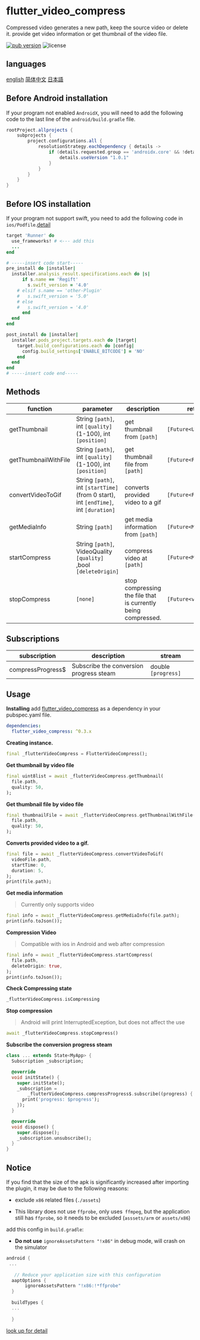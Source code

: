 # flutter_video_compress

Compressed video generates a new path, keep the source video or delete it. provide get video information or get thumbnail of the video file.

<p align="left">
  <a href="https://pub.dartlang.org/packages/flutter_video_compress"><img alt="pub version" src="https://img.shields.io/pub/v/flutter_video_compress.svg"></a>
  <img alt="license" src="https://img.shields.io/github/license/TenkaiRuri/flutter_video_compress.svg">
</p>

## languages
[english](https://github.com/TenkaiRuri/flutter_video_compress/blob/master/README.md) [简体中文](https://github.com/TenkaiRuri/flutter_video_compress/blob/master/doc/chinese.md) [日本語](https://github.com/TenkaiRuri/flutter_video_compress/blob/master/doc/japanese.md) 

## Before Android installation
If your program not enabled `AndroidX`, you will need to add the following code to the last line of the `android/build.gradle` file.
```groovy
rootProject.allprojects {
    subprojects {
        project.configurations.all {
            resolutionStrategy.eachDependency { details ->
                if (details.requested.group == 'androidx.core' && !details.requested.name.contains('androidx')) {
                    details.useVersion "1.0.1"
                }
            }
        }
    }
}
```

## Before IOS installation
If your program not support swift, you need to add the following code in `ios/Podfile`.[detail](https://github.com/flutter/flutter/issues/16049#issuecomment-382629492)

```ruby
target 'Runner' do
  use_frameworks! # <--- add this
  ...
end

# -----insert code start-----
pre_install do |installer|
  installer.analysis_result.specifications.each do |s|
      if s.name == 'Regift'
        s.swift_version = '4.0'
    # elsif s.name == 'other-Plugin'
    #   s.swift_version = '5.0'
    # else
    #   s.swift_version = '4.0'
      end
  end
end

post_install do |installer|
  installer.pods_project.targets.each do |target|
    target.build_configurations.each do |config|
      config.build_settings['ENABLE_BITCODE'] = 'NO'
    end
  end
end
# -----insert code end-----
```

## Methods
|function|parameter|description|return|
|--|--|--|--|
|getThumbnail|String `[path]`, int `[quality]`(1-100), int `[position]`|get thumbnail from `[path]`|`[Future<Uint8List>]`|
|getThumbnailWithFile|String `[path]`, int `[quality]`(1-100), int `[position]`|get thumbnail file from `[path]`|`[Future<File>]`|
|convertVideoToGif|String `[path]`, int `[startTime]`(from 0 start), int `[endTime]`, int `[duration]`|converts provided video to a gif|`[Future<File>]`|
|getMediaInfo|String `[path]`|get media information from `[path]`|`[Future<MediaInfo>]`|
|startCompress|String `[path]`, VideoQuality `[quality]` ,bool `[deleteOrigin]`|compress video at `[path]`|`[Future<MediaInfo>]`|
|stopCompress|`[none]`|stop compressing the file that is currently being compressed.|`[Future<void>]`|

## Subscriptions
|subscription|description|stream|
|--|--|--|
|compressProgress$|Subscribe the conversion progress steam|double `[progress]`|

## Usage

**Installing**
add [flutter_video_compress](https://pub.dartlang.org/packages/flutter_video_compress) as a dependency in your pubspec.yaml file.
```yaml
dependencies:
  flutter_video_compress: ^0.3.x
```

**Creating instance.**
```dart
final _flutterVideoCompress = FlutterVideoCompress();
```

**Get thumbnail by video file**
```dart
final uint8list = await _flutterVideoCompress.getThumbnail(
  file.path,
  quality: 50,
);
```

**Get thumbnail file by video file**
```dart
final thumbnailFile = await _flutterVideoCompress.getThumbnailWithFile(
  file.path,
  quality: 50,
);
```

**Converts provided video to a gif.**
```dart
final file = await _flutterVideoCompress.convertVideoToGif(
  videoFile.path,
  startTime: 0,
  duration: 5,
);
print(file.path);
```

**Get media information**
> Currently only supports video

```dart
final info = await _flutterVideoCompress.getMediaInfo(file.path);
print(info.toJson());
```

**Compression Video**
> Compatible with ios in Android and web after compression

```dart
final info = await _flutterVideoCompress.startCompress(
  file.path,
  deleteOrigin: true,
);
print(info.toJson());
```

**Check Compressing state**
```dart
_flutterVideoCompress.isCompressing
```

**Stop compression**
> Android will print InterruptedException, but does not affect the use

```dart
await _flutterVideoCompress.stopCompress()
```

**Subscribe the conversion progress steam**
```dart
class ... extends State<MyApp> {
  Subscription _subscription;

  @override
  void initState() {
    super.initState();
    _subscription =
        _flutterVideoCompress.compressProgress$.subscribe((progress) {
      print('progress: $progress');
    });
  }

  @override
  void dispose() {
    super.dispose();
    _subscription.unsubscribe();
  }
}
```

## Notice

If you find that the size of the apk is significantly increased after importing the plugin, it may be due to the following reasons:

* exclude `x86` related files (`./assets`)

* This library does not use `ffprobe`, only uses` ffmpeg`, but the application still has `ffprobe`, so it needs to be excluded (`asssets/arm` or `assets/x86`)

add this config in `build.gradle`:
* __Do not use__ `ignoreAssetsPattern "!x86"` in debug mode, will crash on the simulator

 ```gradle
android {
  ...
	
    // Reduce your application size with this configuration
   aaptOptions {
        ignoreAssetsPattern "!x86:!*ffprobe"
   }
   
   buildTypes {
   ...
   
   }
```
[look up for detail](https://github.com/bravobit/FFmpeg-Android/wiki/Reduce-APK-File-Size#exclude-architecture)